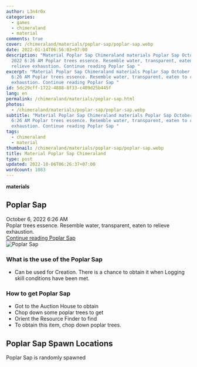 ```yaml
---
author: L3n4r0x
categories:
  - games
  - chimeraland
  - material
comments: true
cover: /chimeraland/materials/poplar-sap/poplar-sap.webp
date: 2022-01-14T06:56:03+07:00
description: "Material Poplar Sap Chimeraland materials Poplar Sap October 6,
  2022 6:26 AM Poplar trees essence. Resemble water, transparent, eaten to
  relieve exhaustion. Continue reading Poplar Sap "
excerpt: "Material Poplar Sap Chimeraland materials Poplar Sap October 6, 2022
  6:26 AM Poplar trees essence. Resemble water, transparent, eaten to relieve
  exhaustion. Continue reading Poplar Sap "
id: 5dc29cff-1722-4888-8f33-c409d25b445f
lang: en
permalink: /chimeraland/materials/poplar-sap.html
photos:
  - /chimeraland/materials/poplar-sap/poplar-sap.webp
subtitle: "Material Poplar Sap Chimeraland materials Poplar Sap October 6, 2022
  6:26 AM Poplar trees essence. Resemble water, transparent, eaten to relieve
  exhaustion. Continue reading Poplar Sap "
tags:
  - chimeraland
  - material
thumbnail: /chimeraland/materials/poplar-sap/poplar-sap.webp
title: Material Poplar Sap Chimeraland
type: post
updated: 2022-10-06T06:26:37+07:00
wordcount: 1083
---
```


<link
  rel="stylesheet"
  href="https://rawcdn.githack.com/dimaslanjaka/Web-Manajemen/870a349/css/bootstrap-5-3-0-alpha3-wrapper.css"
/>
<section id="bootstrap-wrapper">
  <div data-bs-theme="dark">
    <div
      class="row g-0 border rounded overflow-hidden flex-md-row mb-4 shadow-sm position-relative bg-dark text-light"
    >
      <div class="col p-4 d-flex flex-column position-static">
        <strong class="d-inline-block mb-2 text-success">materials</strong>
        <h2 class="mb-0">Poplar Sap</h2>
        <div class="mb-1 text-muted">October 6, 2022 6:26 AM</div>
        <div class="mb-2 border p-1">
          Poplar trees essence. Resemble water, transparent, eaten to relieve
          exhaustion.
        </div>
        <a
          href="/chimeraland/materials/poplar-sap.html"
          class="stretched-link d-none text-primary"
          >Continue reading Poplar Sap</a
        >
      </div>
      <div class="col-auto d-none d-md-block d-lg-block">
        <img
          src="https://www.webmanajemen.com/chimeraland/materials/poplar-sap/poplar-sap.webp"
          alt="Poplar Sap"
        />
      </div>
    </div>
    <div class="row">
      <div class="col-lg-6 col-12 mb-2">
        <div class="card">
          <div class="card-body">
            <h3 class="card-title">What is the use of the Poplar Sap</h3>
            <div class="card-text">
              <ul>
                <li>
                  Can be used for Creation. There is a chance to obtain it when
                  Logging skill conditions have been met.
                </li>
              </ul>
            </div>
          </div>
        </div>
      </div>
      <div class="col-lg-6 col-12 mb-2">
        <div class="card">
          <div class="card-body">
            <h3 class="card-title">How to get Poplar Sap</h3>
            <div class="card-text">
              <ul>
                <li>Got to the Auction House to obtain</li>
                <li>Chop down some poplar trees to get</li>
                <li>Orient the Resource Finder to find</li>
                <li>To obtain this item, chop down poplar trees.</li>
              </ul>
            </div>
          </div>
        </div>
      </div>
      <div class="col-12 mb-2">
        <h2>Poplar Sap Spawn Locations</h2>
        <p>Poplar Sap is randomly spawned</p>
      </div>
    </div>
  </div>
</section>